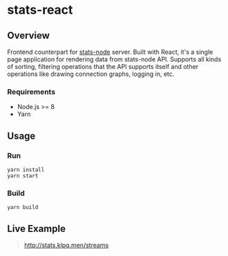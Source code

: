 # stats-react

## Overview

Frontend counterpart for [stats-node](https://github.com/rebelvg/stats-node) server.
Built with React, it's a single page application for rendering data from stats-node API. Supports all kinds of sorting, filtering operations that the API supports itself and other operations like drawing connection graphs, logging in, etc.

### Requirements

- Node.js >= 8
- Yarn

## Usage

### Run

```
yarn install
yarn start
```

### Build

```
yarn build
```

## Live Example

> http://stats.klpq.men/streams
